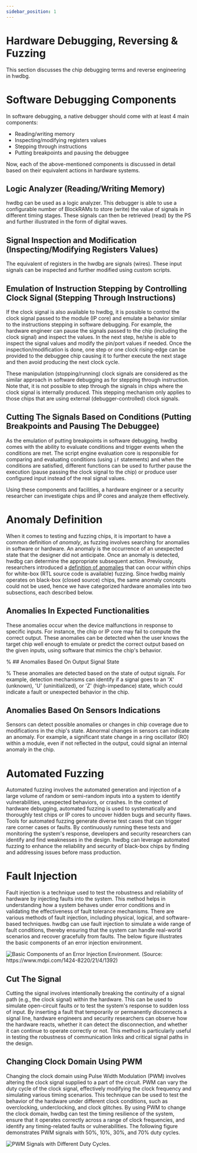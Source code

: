 ```yaml
---
sidebar_position: 1
---
```


# Hardware Debugging, Reversing & Fuzzing
This section discusses the chip debugging terms and reverse engineering in hwdbg.

# Software Debugging Components

In software debugging, a native debugger should come with at least 4 main components:


- Reading/writing memory
- Inspecting/modifying registers values 
- Stepping through instructions
- Putting breakpoints and pausing the debuggee

Now, each of the above-mentioned components is discussed in detail based on their equivalent actions in hardware systems.

## Logic Analyzer (Reading/Writing Memory)

hwdbg can be used as a logic analyzer. This debugger is able to use a configurable number of BlockRAMs to store (write) the value of signals in different timing stages. These signals can then be retrieved (read) by the PS and further illustrated in the form of digital waves.

## Signal Inspection and Modification (Inspecting/Modifying Registers Values)

The equivalent of registers in the hwdbg are signals (wires). These input signals can be inspected and further modified using custom scripts.

## Emulation of Instruction Stepping by Controlling Clock Signal (Stepping Through Instructions)

If the clock signal is also available to hwdbg, it is possible to control the clock signal passed to the module (IP core) and emulate a behavior similar to the instructions stepping in software debugging. For example, the hardware engineer can pause the signals passed to the chip (including the clock signal) and inspect the values. In the next step, he/she is able to inspect the signal values and modify the pin/port values if needed. Once the inspection/modification is done, one step or one clock rising-edge can be provided to the debuggee chip causing it to further execute the next stage and then avoid producing the next clock cycle. 

These manipulation (stopping/running) clock signals are considered as the similar approach in software debugging as for stepping through instruction. Note that, it is not possible to step through the signals in chips where the clock signal is internally produced. This stepping mechanism only applies to those chips that are using external (debugger-controlled) clock signals.

## Cutting The Signals Based on Conditions (Putting Breakpoints and Pausing The Debuggee)

As the emulation of putting breakpoints in software debugging, hwdbg comes with the ability to evaluate conditions and trigger events when the conditions are met. The script engine evaluation core is responsible for comparing and evaluating conditions (using `if` statements) and when the conditions are satisfied, different functions can be used to further pause the execution (pause passing the clock signal to the chip) or produce user configured input instead of the real signal values.

Using these components and facilities, a hardware engineer or a security researcher can investigate chips and IP cores and analyze them effectively.

# Anomaly Definition

When it comes to testing and fuzzing chips, it is important to have a common definition of *anomaly*, as fuzzing involves searching for anomalies in software or hardware. An anomaly is the occurrence of an unexpected state that the designer did not anticipate. Once an anomaly is detected, hwdbg can determine the appropriate subsequent action. Previously, researchers introduced a [definition of anomalies](https://www.usenix.org/conference/usenixsecurity22/presentation/trippel) that can occur within chips for white-box (RTL source code is available) fuzzing. Since hwdbg mainly operates on black-box (closed source) chips, the same anomaly concepts could not be used, hence we have categorized hardware anomalies into two subsections, each described below.

## Anomalies In Expected Functionalities

These anomalies occur when the device malfunctions in response to specific inputs. For instance, the chip or IP core may fail to compute the correct output. These anomalies can be detected when the user knows the target chip well enough to emulate or predict the correct output based on the given inputs, using software that mimics the chip's behavior.

% ## Anomalies Based On Output Signal State

% These anomalies are detected based on the state of output signals. For example, detection mechanisms can identify if a signal goes to an 'X' (unknown), 'U' (uninitialized), or 'Z' (high-impedance) state, which could indicate a fault or unexpected behavior in the chip.

## Anomalies Based On Sensors Indications

Sensors can detect possible anomalies or changes in chip coverage due to modifications in the chip's state. Abnormal changes in sensors can indicate an anomaly. For example, a significant state change in a ring oscillator (RO) within a module, even if not reflected in the output, could signal an internal anomaly in the chip.

# Automated Fuzzing

Automated fuzzing involves the automated generation and injection of a large volume of random or semi-random inputs into a system to identify vulnerabilities, unexpected behaviors, or crashes. In the context of hardware debugging, automated fuzzing is used to systematically and thoroughly test chips or IP cores to uncover hidden bugs and security flaws. Tools for automated fuzzing generate diverse test cases that can trigger rare corner cases or faults. By continuously running these tests and monitoring the system's response, developers and security researchers can identify and find weaknesses in the design. hwdbg can leverage automated fuzzing to enhance the reliability and security of black-box chips by finding and addressing issues before mass production.

# Fault Injection

Fault injection is a technique used to test the robustness and reliability of hardware by injecting faults into the system. This method helps in understanding how a system behaves under error conditions and in validating the effectiveness of fault tolerance mechanisms. There are various methods of fault injection, including physical, logical, and software-based techniques. hwdbg can use fault injection to simulate a wide range of fault conditions, thereby ensuring that the system can handle real-world scenarios and recover gracefully from faults. The below figure illustrates the basic components of an error injection environment.

![Basic Components of an Error Injection Environment. (Source: https://www.mdpi.com/1424-8220/21/4/1392)](/img/figures/basic-fault-injection.jpg)

## Cut The Signal

Cutting the signal involves intentionally breaking the continuity of a signal path (e.g., the clock signal) within the hardware. This can be used to simulate open-circuit faults or to test the system's response to sudden loss of input. By inserting a fault that temporarily or permanently disconnects a signal line, hardware engineers and security researchers can observe how the hardware reacts, whether it can detect the disconnection, and whether it can continue to operate correctly or not. This method is particularly useful in testing the robustness of communication links and critical signal paths in the design.

## Changing Clock Domain Using PWM

Changing the clock domain using Pulse Width Modulation (PWM) involves altering the clock signal supplied to a part of the circuit. PWM can vary the duty cycle of the clock signal, effectively modifying the clock frequency and simulating various timing scenarios. This technique can be used to test the behavior of the hardware under different clock conditions, such as overclocking, underclocking, and clock glitches. By using PWM to change the clock domain, hwdbg can test the timing resilience of the system, ensure that it operates correctly across a range of clock frequencies, and identify any timing-related faults or vulnerabilities. The following figure demonstrates PWM signals with 50\%, 10\%, 30\%, and 70\% duty cycles.

![PWM Signals with Different Duty Cycles.](/img/figures/pwm.jpg)